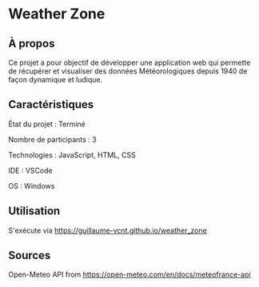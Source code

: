 # Weather Zone

## À propos

Ce projet a pour objectif de développer une application web qui permette de récupérer et visualiser des données Météorologiques depuis 1940 de façon dynamique et ludique.

## Caractéristiques

État du projet : Terminé

Nombre de participants : 3

Technologies : JavaScript, HTML, CSS

IDE : VSCode

OS : Windows

## Utilisation

S'exécute via https://guillaume-vcnt.github.io/weather_zone

## Sources

Open-Meteo API from https://open-meteo.com/en/docs/meteofrance-api
